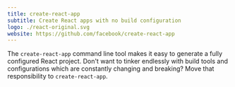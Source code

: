 ```yaml
---
title: create-react-app
subtitle: Create React apps with no build configuration
logo: ./react-original.svg
website: https://github.com/facebook/create-react-app
---
```


The `create-react-app` command line tool makes it easy to generate a fully configured React project. Don't want to tinker endlessly with build tools and configurations which are constantly changing and breaking? Move that responsibility to `create-react-app`.

